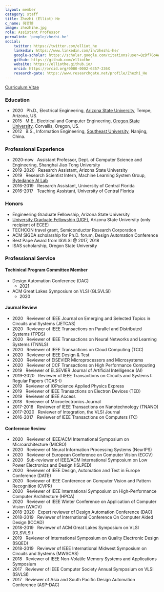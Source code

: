 ```yaml
---
layout: member
category: staff
title: Zhezhi (Elliot) He
c_name: 何哲陟
image: zhezhihe.jpg
role: Assistant Professor
permalink: 'people/zhezhi-he'
social:
    twitter: https://twitter.com/elliot_he
    linkedin: https://www.linkedin.com/in/zhezhi-he/
    google-scholar: https://scholar.google.com/citations?user=QzDf7GoAAAAJ&hl=en
    github: https://github.com/elliothe
    website: https://elliothe.github.io/
    orcid: https://orcid.org/0000-0002-6357-236X
    research-gate: https://www.researchgate.net/profile/Zhezhi_He
---
```


<!-- [Curriculum vitae]() -->
<a href="../cv/cv_zhezhi_he.pdf"><i class="ai ai-cv-square ai-1x"></i> Curriculum Vitae</a>

### <i class="fas fa-graduation-cap"></i> Education
 - 2020 &nbsp; Ph.D., Electrical Engineering, [Arizona State University](https://ecee.engineering.asu.edu/), Tempe, Arizona, US.
 - 2015 &nbsp; M.E., Electrical and Computer Engineering, [Oregon State University](https://eecs.oregonstate.edu/), Corvallis, Oregon, US.
 - 2012 &nbsp; B.S., Information Engineering, [Southeast University](https://www.seu.edu.cn/english/), Nanjing, China.


### <i class="fas fa-briefcase"></i> Professional Experience
- 2020-now &nbsp; Assistant Professor, Dept. of Computer Science and Engineering, Shanghai Jiao Tong University
- 2019-2020 &nbsp; Research Assistant, Arizona State University
- 2019 &nbsp; Research Scientist Intern, Machine Learning System Group, [Bytedance AI Lab](https://ailab.bytedance.com/)
- 2016-2019 &nbsp; Research Assistant, University of Central Florida
- 2016-2017 &nbsp; Teaching Assistant, University of Central Florida



### <i class="fas fa-award"></i> Honors
- Engineering Graduate Fellowship, Arizona State University
- [University Graduate Fellowship (UGF)](https://graduate.asu.edu/current-students/funding-opportunities/awards-and-fellowships/university-graduate-fellowships), Arizona State University (only recipient of ECEE)
- TECHCON travel grant, Semiconductor Research Corporation
- ACM SIGDA scholarship for Ph.D. forum, Design Automation Conference
- Best Pape Award from ISVLSI @ 2017, 2018
- ISAS scholarship, Oregon State University

### <i class="fas fa-user-tie"></i> Professional Service

#### Techinical Program Committee Member
- Design Automation Conference (DAC)
    - 2021
- ACM Great Lakes Symposium on VLSI (GLSVLSI)
    - 2020

#### Journal Review
- 2020 &nbsp; Reviewer of IEEE Journal on Emerging and Selected Topics in Circuits and Systems (JETCAS)
- 2020 &nbsp; Reviewer of IEEE Transactions on Parallel and Distributed Systems (TPDS)
- 2020 &nbsp; Reviewer of IEEE Transactions on Neural Networks and Learning Systems (TNNLS) 
- 2020 &nbsp; Reviewer of IEEE Transactions on Cloud Computing (TCC) 
- 2020 &nbsp; Reviewer of IEEE Design & Test
- 2020 &nbsp; Reviewer of ElSEVIER Microprocessors and Microsystems
- 2020 &nbsp; Reviewer of CCF Transactions on High Performance Computing 
- 2019 &nbsp; Reviewer of ELSEVIER Journal of Artificial Intelligence (AI)
- 2019-2020 &nbsp; Reviewer of IEEE Transactions on Circuits and Systems I: Regular Papers (TCAS-I)
- 2019 &nbsp; Reviewer of IOPscience Applied Physics Express
- 2019 &nbsp; Reviewer of IEEE Transactions on Electron Devices (TED)
- 2019 &nbsp; Reviewer of IEEE Access
- 2018 &nbsp; Reviewer of Microelectronics Journal
- 2017-2018 &nbsp; Reviewer of IEEE Transactions on Nanotechnology (TNANO)
- 2017-2020 &nbsp; Reviewer of Integration, the VLSI Journal
- 2016-2017 &nbsp; Reviewer of IEEE Transactions on Computers (TC)


#### Conference Review
- 2020 &nbsp; Reviewer of IEEE/ACM International Symposium on Microarchitecture (MICRO)
- 2020 &nbsp; Reviewer of  Neural Information Processing Systems (NeurIPS)
- 2020 &nbsp; Reviewer of European Conference on Computer Vision (ECCV)
- 2020 &nbsp; Sub-reviewer of IEEE/ACM International Symposium on Low Power Electronics and Design (ISLPED)
- 2020 &nbsp; Reviewer of IEEE Design, Automation and Test in Europe Conference (DATE) 
- 2020 &nbsp; Reviewer of IEEE Conference on Computer Vision and Pattern Recognition (CVPR)
- 2020 &nbsp; Reviewer of IEEE International Symposium on High-Performance Computer Architecture (HPCA)
- 2020 &nbsp; Reviewer of IEEE Winter Conference on Application of Computer Vision (WACV)
- 2018-2020 &nbsp; Expert reviewer of Design Automation Conference (DAC)
- 2018-2019 &nbsp; Reviewer of International Conference On Computer Aided Design (ICCAD)
- 2018-2019 &nbsp; Reviewer of ACM Great Lakes Symposium on VLSI (GLSVLSI)
- 2019 &nbsp; Reviewer of International Symposium on Quality Electronic Design (ISQED)
- 2018-2019 &nbsp; Reviewer of IEEE International Midwest Symposium on Circuits and Systems (MWSCAS)
- 2018 &nbsp; Reviewer of IEEE Non-Volatile Memory Systems and Applications Symposium
- 2017 &nbsp; Reviewer of IEEE Computer Society Annual Symposium on VLSI (ISVLSI)
- 2017 &nbsp; Reviewer of Asia and South Pacific Design Automation Conference (ASP-DAC)
